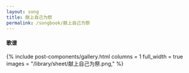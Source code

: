 ```yaml
---
layout: song
title: 献上自己为祭
permalink: /songbook/献上自己为祭
---
```


#### 歌谱

{% include post-components/gallery.html
    columns = 1
    full_width = true
    images = "/library/sheet/献上自己为祭.png,"
%}
